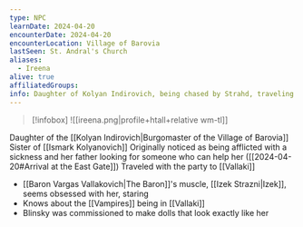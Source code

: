 ```yaml
---
type: NPC
learnDate: 2024-04-20
encounterDate: 2024-04-20
encounterLocation: Village of Barovia
lastSeen: St. Andral's Church
aliases:
  - Ireena
alive: true
affiliatedGroups: 
info: Daughter of Kolyan Indirovich, being chased by Strahd, traveling with the party to somewhere safe
---
```

>[!infobox]
>![[ireena.png\|profile+htall+relative wm-tl]]

Daughter of the [[Kolyan Indirovich|Burgomaster of the Village of Barovia]]
Sister of [[Ismark Kolyanovich]] 
Originally noticed as being afflicted with a sickness and her father looking for someone who can help her ([[2024-04-20#Arrival at the East Gate]])
Traveled with the party to [[Vallaki]] 
- [[Baron Vargas Vallakovich|The Baron]]'s muscle, [[Izek Strazni|Izek]], seems obsessed with her, staring 
- Knows about the [[Vampires]] being in [[Vallaki]] 
- Blinsky was commissioned to make dolls that look exactly like her